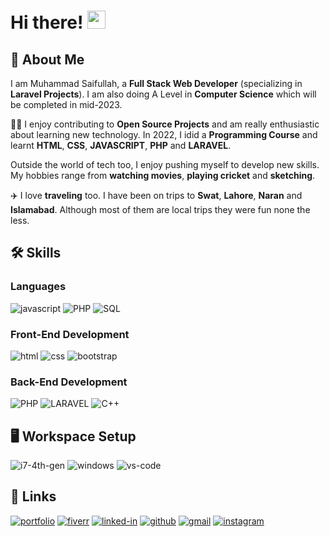 # Hi there! <img src="https://media.giphy.com/media/hvRJCLFzcasrR4ia7z/giphy.gif" width="29px" height="29px">

## 🚀 About Me

I am Muhammad Saifullah, a **Full Stack Web Developer** (specializing in **Laravel Projects**). I am also doing A Level in **Computer Science** which will be completed in mid-2023.

👨‍💻 I enjoy contributing to **Open Source Projects** and am really enthusiastic about learning new technology. In 2022, I idid a **Programming Course** and learnt **HTML**, **CSS**, **JAVASCRIPT**, **PHP** and **LARAVEL**.

Outside the world of tech too, I enjoy pushing myself to develop new skills. My hobbies range from **watching movies**, **playing cricket** and **sketching**.

✈️ I love **traveling** too. I have been on trips to **Swat**, **Lahore**, **Naran** and **Islamabad**. Although most of them are local trips they were fun none the less.  

## 🛠️ Skills

### Languages

![javascript](https://img.shields.io/badge/JavaScript-323330?style=for-the-badge&logo=javascript&logoColor=F7DF1E)
![PHP](https://img.shields.io/badge/PHP-323330?style=for-the-badge&logo=php&logoColor=F7DF1E)
![SQL](https://img.shields.io/badge/SQL-323330?style=for-the-badge&logo=MySQL&logoColor=F7DF1E)

### Front-End Development

![html](https://img.shields.io/badge/HTML-28B6F6?style=for-the-badge&logo=html5&logoColor=white)
![css](https://img.shields.io/badge/CSS-28B6F6?style=for-the-badge&logo=css3&logoColor=white)
![bootstrap](https://img.shields.io/badge/Bootstrap-28B6F6?style=for-the-badge&logo=bootstrap&logoColor=white)

### Back-End Development

![PHP](https://img.shields.io/badge/PHP-0071C5?style=for-the-badge&logo=php&logoColor=white)
![LARAVEL](https://img.shields.io/badge/LARAVEL-0071C5?style=for-the-badge&logo=laravel&logoColor=white)
![C++](https://img.shields.io/badge/C++-0071C5?style=for-the-badge&logo=c%2B%2B&logoColor=white)

## 🖥️ Workspace Setup

![i7-4th-gen](https://img.shields.io/badge/Intel-Core_i7_4th-6FDA44?style=for-the-badge&logo=intel&logoColor=white)
![windows](https://img.shields.io/badge/Windows_10-6FDA44?style=for-the-badge&logo=windows&logoColor=white)
![vs-code](https://img.shields.io/badge/VS_Code-6FDA44?style=for-the-badge&logo=Visual-Studio-Code&logoColor=white)

## 🔗 Links

[![portfolio](https://img.shields.io/badge/Portfolio-5340ff?style=for-the-badge&logo=Google-chrome&logoColor=white)](#)
[![fiverr](https://img.shields.io/badge/Fiverr-5340ff?style=for-the-badge&logo=Fiverr&logoColor=white)](https://www.fiverr.com/m_saifullah3)
[![linked-in](https://img.shields.io/badge/Linked_In-5340ff?style=for-the-badge&logo=LinkedIn&logoColor=white)](https://www.linkedin.com/in/muhammad-saifullah-491b78262)
[![github](https://img.shields.io/badge/GitHub-5340ff?style=for-the-badge&logo=GitHub&logoColor=white)](https://github.com/m-saifullah3)
[![gmail](https://img.shields.io/badge/Gmail-5340ff?style=for-the-badge&logo=Gmail&logoColor=white)](mailto:muhammadsaifullah3300@gmail.com)
[![instagram](https://img.shields.io/badge/Instagram-5340ff?style=for-the-badge&logo=instagram&logoColor=white)](https://www.instagram.com/m_saifullah3/)
